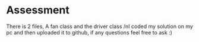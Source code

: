 # Assessment
There is 2 files, A fan class and the driver class
/nI coded my solution on my pc and then uploaded it to github, if any questions feel free to ask :)
